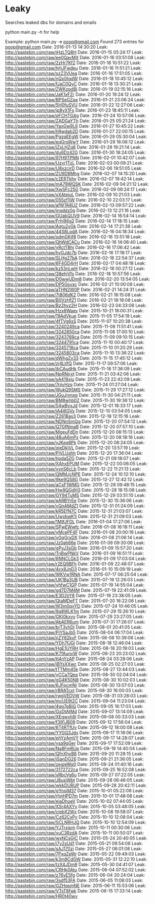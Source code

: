 # Leaky
Searches leaked dbs for domains and emails

python main.py -h
for help

Example:
  python main.py -e poop@gmail.com
Found 273 entries for poop@gmail.com
Date: 2016-01-13 14:30:20  Leak: http://pastebin.com/raw/jHzLTQ8H 
Date: 2016-01-15 05:24:17  Leak: http://pastebin.com/raw/ee0QavMX 
Date: 2016-01-16 03:51:08  Leak: http://pastebin.com/raw/2zHr7Kf2 
Date: 2016-01-16 10:51:22  Leak: http://pastebin.com/raw/hHJFwdeu 
Date: 2016-01-16 11:51:21  Leak: http://pastebin.com/raw/szZ3VUea 
Date: 2016-01-16 17:51:05  Leak: http://pastebin.com/raw/nQx0tqdW 
Date: 2016-01-18 10:45:12  Leak: http://pastebin.com/raw/fJaC0QyC 
Date: 2016-01-18 13:30:21  Leak: http://pastebin.com/raw/ZWKzpdBi 
Date: 2016-01-19 02:15:16  Leak: http://pastebin.com/raw/JaK1xFZr 
Date: 2016-01-20 19:24:12  Leak: http://pastebin.com/raw/BPSeGZqa 
Date: 2016-01-21 23:06:24  Leak: http://pastebin.com/raw/5H0fuSVU 
Date: 2016-01-22 12:27:06  Leak: http://pastebin.com/raw/jp8yX1Fs 
Date: 2016-01-23 18:45:11  Leak: http://pastebin.com/raw/qFCHTG4g 
Date: 2016-01-24 10:57:06  Leak: http://pastebin.com/raw/ZADGaYTh 
Date: 2016-01-25 05:21:24  Leak: http://pastebin.com/raw/YaxGw9L6 
Date: 2016-01-27 10:45:22  Leak: http://pastebin.com/raw/hRwdab2D 
Date: 2016-01-27 22:00:15  Leak: http://pastebin.com/raw/PgzqEEgW 
Date: 2016-01-29 05:30:04  Leak: http://pastebin.com/raw/eqGrsWwY 
Date: 2016-01-29 16:06:12  Leak: http://pastebin.com/raw/jZxLHZq6 
Date: 2016-01-29 19:21:14  Leak: http://pastebin.com/raw/du6Dz42G 
Date: 2016-01-30 18:24:05  Leak: http://pastebin.com/raw/97H9TPNN 
Date: 2016-02-01 10:42:07  Leak: http://pastebin.com/raw/Uzvr1TzL 
Date: 2016-02-03 00:09:21  Leak: http://pastebin.com/raw/U8xzcirD 
Date: 2016-02-06 19:51:05  Leak: http://pastebin.com/raw/ZU9D8Mhg 
Date: 2016-02-07 14:15:20  Leak: http://pastebin.com/raw/c2ERTkhv 
Date: 2016-02-07 19:42:14  Leak: http://pastebin.com/raw/mA79WQSK 
Date: 2016-02-09 04:21:12  Leak: http://pastebin.com/raw/XwSFc25G 
Date: 2016-02-09 09:24:17  Leak: http://pastebin.com/raw/xXAtejuL 
Date: 2016-02-09 10:21:03  Leak: http://pastebin.com/raw/055zf1jW 
Date: 2016-02-10 22:03:17  Leak: http://pastebin.com/raw/afW7A8UZ 
Date: 2016-02-13 09:57:22  Leak: http://pastebin.com/raw/jnqddz0g 
Date: 2016-02-13 12:21:16  Leak: http://pastebin.com/raw/GUabQUV9 
Date: 2016-02-14 16:54:14  Leak: http://pastebin.com/raw/Frhj96g2 
Date: 2016-02-14 17:18:15  Leak: http://pastebin.com/raw/Aqtu2vGk 
Date: 2016-02-14 17:21:38  Leak: http://pastebin.com/raw/44S8LpdA 
Date: 2016-02-16 04:18:34  Leak: http://pastebin.com/raw/sdmGKjf8 
Date: 2016-02-16 13:51:18  Leak: http://pastebin.com/raw/QhWdCACu 
Date: 2016-02-16 14:06:40  Leak: http://pastebin.com/raw/yRctTBhj 
Date: 2016-02-16 17:06:42  Leak: http://pastebin.com/raw/hvGJdc7b 
Date: 2016-02-16 17:18:17  Leak: http://pastebin.com/raw/SLHg27bA 
Date: 2016-02-16 22:54:37  Leak: http://pastebin.com/raw/6F4GD4rH 
Date: 2016-02-17 04:48:18  Leak: http://pastebin.com/raw/kz53nLwH 
Date: 2016-02-18 00:27:12  Leak: http://pastebin.com/raw/38ehjVfs 
Date: 2016-02-18 10:57:56  Leak: http://pastebin.com/raw/D0wwUDm8 
Date: 2016-02-20 13:54:05  Leak: http://pastebin.com/raw/DP5Gsvxc 
Date: 2016-02-21 10:00:08  Leak: http://pastebin.com/raw/aTHN2W0P 
Date: 2016-02-21 14:24:31  Leak: http://pastebin.com/raw/7t806dK2 
Date: 2016-02-21 18:15:08  Leak: http://pastebin.com/raw/B0VzHfZ1 
Date: 2016-02-21 18:18:08  Leak: http://pastebin.com/raw/Bz2hyz2H 
Date: 2016-02-23 04:33:08  Leak: http://pastebin.com/raw/Hzx8Waev 
Date: 2015-10-21 18:00:31  Leak: http://pastebin.com/raw/19AdVkue 
Date: 2015-11-05 17:54:19  Leak: http://pastebin.com/raw/4fTVg6sS 
Date: 2015-11-07 10:20:38  Leak: http://pastebin.com/raw/3240249ca 
Date: 2015-11-08 11:51:41  Leak: http://pastebin.com/raw/3242850ca 
Date: 2015-11-08 17:00:10  Leak: http://pastebin.com/raw/3243769ca 
Date: 2015-11-09 09:10:15  Leak: http://pastebin.com/raw/3244791ca 
Date: 2015-11-10 00:40:17  Leak: http://pastebin.com/raw/3245718ca 
Date: 2015-11-10 01:20:29  Leak: http://pastebin.com/raw/3245803ca 
Date: 2015-11-10 13:36:22  Leak: http://pastebin.com/raw/dWhgZv33 
Date: 2015-11-15 17:45:12  Leak: http://pastebin.com/raw/zj4LtifQ 
Date: 2015-11-17 09:57:06  Leak: http://pastebin.com/raw/ibCAudHk 
Date: 2015-11-18 17:36:09  Leak: http://pastebin.com/raw/NpRNirxt 
Date: 2015-11-21 03:42:06  Leak: http://pastebin.com/raw/sA419xju 
Date: 2015-11-23 22:42:09  Leak: http://pastebin.com/raw/7rijvHzq 
Date: 2015-11-24 01:27:04  Leak: http://pastebin.com/raw/WukQ9SMS 
Date: 2015-11-29 17:27:12  Leak: http://pastebin.com/raw/JGuJnmsq 
Date: 2015-11-30 04:21:11  Leak: http://pastebin.com/raw/BM8whb0Z 
Date: 2015-11-30 19:36:12  Leak: http://pastebin.com/raw/54wByxJd 
Date: 2015-12-01 18:33:17  Leak: http://pastebin.com/raw/iA4j6GVs 
Date: 2015-12-10 03:54:05  Leak: http://pastebin.com/raw/Z261Bas3 
Date: 2015-12-18 12:15:16  Leak: http://pastebin.com/raw/NDNnSmQg 
Date: 2015-12-20 07:54:12  Leak: http://pastebin.com/raw/Q7GfNmaB 
Date: 2015-12-20 07:57:10  Leak: http://pastebin.com/raw/MgeuFdDn 
Date: 2015-12-20 08:15:13  Leak: http://pastebin.com/raw/48uA6mPx 
Date: 2015-12-20 08:18:16  Leak: http://pastebin.com/raw/yJKeg6Pk 
Date: 2015-12-20 08:24:05  Leak: http://pastebin.com/raw/qieDkjVL 
Date: 2015-12-20 13:57:19  Leak: http://pastebin.com/raw/PjVLUshh 
Date: 2015-12-20 17:36:04  Leak: http://pastebin.com/raw/tjpda5ZG 
Date: 2015-12-21 09:18:07  Leak: http://pastebin.com/raw/XAhxEPUM 
Date: 2015-12-22 00:06:05  Leak: http://pastebin.com/raw/vvnS6cLb 
Date: 2015-12-22 11:21:13  Leak: http://pastebin.com/raw/QMMJcNPE 
Date: 2015-12-24 10:12:10  Leak: http://pastebin.com/raw/9ke9QS8G 
Date: 2015-12-27 12:42:12  Leak: http://pastebin.com/raw/aCsF1WMG 
Date: 2015-12-28 09:48:15  Leak: http://pastebin.com/raw/Hw9QGdH3 
Date: 2015-12-28 18:15:08  Leak: http://pastebin.com/raw/GY94TuMS 
Date: 2015-12-29 03:51:10  Leak: http://pastebin.com/raw/eARBYrEe 
Date: 2015-12-30 15:36:06  Leak: http://pastebin.com/raw/vQnAMdZ1 
Date: 2015-12-31 01:24:09  Leak: http://pastebin.com/raw/kR5EfN7C 
Date: 2015-12-31 21:03:07  Leak: http://pastebin.com/raw/UwxbwK1i 
Date: 2015-12-31 21:09:03  Leak: http://pastebin.com/raw/1MtfJFDL 
Date: 2016-01-04 17:27:06  Leak: http://pastebin.com/raw/SPwEWwfc 
Date: 2016-01-08 16:18:11  Leak: http://pastebin.com/raw/yMcePF4F 
Date: 2016-01-08 20:00:19  Leak: http://pastebin.com/raw/vGqGrxDX 
Date: 2016-01-08 21:06:14  Leak: http://pastebin.com/raw/Jz0ah66e 
Date: 2016-01-09 09:30:06  Leak: http://pastebin.com/raw/gPyJ3sGb 
Date: 2016-01-09 15:57:20  Leak: http://pastebin.com/raw/TnBwPNkV 
Date: 2016-01-09 16:51:11  Leak: http://pastebin.com/raw/6NNCLGk3 
Date: 2016-01-09 17:03:04  Leak: http://pastebin.com/raw/r2EQ9BFh 
Date: 2016-01-09 22:48:07  Leak: http://pastebin.com/raw/4cx8JnD3 
Date: 2016-01-10 15:09:19  Leak: http://pastebin.com/raw/WKVw1RNA 
Date: 2015-07-17 06:25:04  Leak: http://pastebin.com/raw/UK1Ba3UB 
Date: 2015-07-19 12:26:03  Leak: http://pastebin.com/raw/vhfwC1GP 
Date: 2015-07-19 14:55:04  Leak: http://pastebin.com/raw/gd7D7M4M 
Date: 2015-07-19 22:41:09  Leak: http://pastebin.com/raw/E3D2jjY8 
Date: 2015-07-19 23:38:05  Leak: http://pastebin.com/raw/QtaMDeFT 
Date: 2015-07-20 16:22:06  Leak: http://pastebin.com/raw/W3m0qvYD 
Date: 2015-07-24 10:46:05  Leak: http://pastebin.com/raw/9q8WLK1m 
Date: 2015-07-29 15:26:10  Leak: http://pastebin.com/raw/GKi0kxvv 
Date: 2015-07-29 23:27:05  Leak: http://pastebin.com/raw/AbAER6um 
Date: 2015-07-31 17:26:07  Leak: http://pastebin.com/raw/brT3yhDj 
Date: 2015-08-01 20:41:05  Leak: http://pastebin.com/raw/PiYSaJb5 
Date: 2015-08-04 06:17:04  Leak: http://pastebin.com/raw/nZY62kvF 
Date: 2015-08-08 10:39:06  Leak: http://pastebin.com/raw/YDh7fJGi 
Date: 2015-08-18 12:46:04  Leak: http://pastebin.com/raw/HgE1UYRH 
Date: 2015-08-18 20:19:03  Leak: http://pastebin.com/raw/K7fAunvW 
Date: 2015-08-23 20:23:02  Leak: http://pastebin.com/raw/tt4nYzAP 
Date: 2015-08-24 03:28:06  Leak: http://pastebin.com/raw/jBYsXXwc 
Date: 2015-08-25 02:27:03  Leak: http://pastebin.com/raw/tTTMm45k 
Date: 2015-08-27 13:44:03  Leak: http://pastebin.com/raw/yCCa7Qea 
Date: 2015-08-30 02:04:04  Leak: http://pastebin.com/raw/gG4K50N8 
Date: 2015-08-30 10:02:03  Leak: http://pastebin.com/raw/6JFpcmNr 
Date: 2015-08-30 13:07:03  Leak: http://pastebin.com/raw/rBRATcxt 
Date: 2015-08-30 16:00:03  Leak: http://pastebin.com/raw/rwgVEDVW 
Date: 2015-08-31 03:28:03  Leak: http://pastebin.com/raw/mcUE9t2C 
Date: 2015-09-04 11:23:04  Leak: http://pastebin.com/raw/4gp7pBiQ 
Date: 2015-09-05 16:17:03  Leak: http://pastebin.com/raw/GxDtAtMd 
Date: 2015-09-07 13:14:09  Leak: http://pastebin.com/raw/XEgwvh9j 
Date: 2015-09-08 00:33:03  Leak: http://pastebin.com/raw/f391JB09 
Date: 2015-09-12 17:56:04  Leak: http://pastebin.com/raw/6T4RTfUv 
Date: 2015-09-12 18:00:08  Leak: http://pastebin.com/raw/YYGQ3Jdx 
Date: 2015-09-17 11:18:06  Leak: http://pastebin.com/raw/phYzAmVY 
Date: 2015-09-17 14:28:07  Leak: http://pastebin.com/raw/ysa9qGer 
Date: 2015-09-17 17:52:09  Leak: http://pastebin.com/raw/Na8FmRUp 
Date: 2015-09-19 14:40:04  Leak: http://pastebin.com/raw/QfnXhxB6 
Date: 2015-09-20 11:28:15  Leak: http://pastebin.com/raw/iSanDG26 
Date: 2015-09-21 21:36:05  Leak: http://pastebin.com/raw/zegjeWq0 
Date: 2015-09-24 01:40:16  Leak: http://pastebin.com/raw/3172722ca 
Date: 2015-09-25 16:52:08  Leak: http://pastebin.com/raw/xRbcVg6u 
Date: 2015-09-27 07:22:05  Leak: http://pastebin.com/raw/J8usjWbt 
Date: 2015-09-28 06:46:05  Leak: http://pastebin.com/raw/wkkDURUP 
Date: 2015-09-28 20:42:11  Leak: http://pastebin.com/raw/gYnsjM37 
Date: 2015-10-01 05:22:08  Leak: http://pastebin.com/raw/rhnHPD7m 
Date: 2015-10-01 17:48:08  Leak: http://pastebin.com/raw/eiaDhueV 
Date: 2015-10-02 07:44:05  Leak: http://pastebin.com/raw/XSr4AXYy 
Date: 2015-10-05 03:48:05  Leak: http://pastebin.com/raw/ciebX2Wx 
Date: 2015-10-08 19:58:07  Leak: http://pastebin.com/raw/Cz62CxPy 
Date: 2015-10-10 12:08:04  Leak: http://pastebin.com/raw/SCLNRHJQ 
Date: 2015-10-10 12:54:09  Leak: http://pastebin.com/raw/YJTrxjpm 
Date: 2015-10-11 00:30:06  Leak: http://pastebin.com/raw/vuC3RzdA 
Date: 2015-10-11 00:50:07  Leak: http://pastebin.com/raw/wxNCsGjC 
Date: 2015-05-24 20:40:05  Leak: http://pastebin.com/raw/i7y2sUd1 
Date: 2015-05-21 09:54:06  Leak: http://pastebin.com/raw/sAJ170zj 
Date: 2015-05-27 06:01:08  Leak: http://pastebin.com/raw/7PxqZeWr 
Date: 2015-05-22 09:49:03  Leak: http://pastebin.com/raw/k3m9CdGW 
Date: 2015-05-31 12:22:10  Leak: http://pastebin.com/raw/tzX4JDm8 
Date: 2015-05-30 04:41:07  Leak: http://pastebin.com/raw/CRHk0Atu 
Date: 2015-06-04 07:52:02  Leak: http://pastebin.com/raw/z76vE5fg 
Date: 2015-06-04 20:24:04  Leak: http://pastebin.com/raw/3sdf53FA 
Date: 2015-06-05 11:08:03  Leak: http://pastebin.com/raw/GZHqsmNE 
Date: 2015-06-11 15:53:06  Leak: http://pastebin.com/raw/VTsT8fwk 
Date: 2015-06-15 17:33:14  Leak: http://pastebin.com/raw/HR0t40wv 
